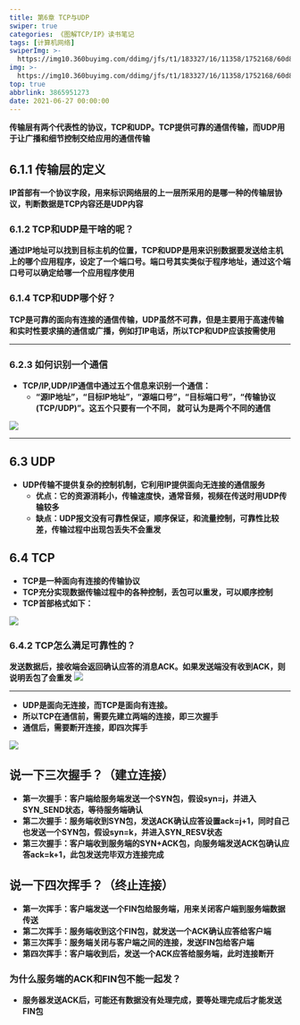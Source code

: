 ```yaml
---
title: 第6章 TCP与UDP
swiper: true
categories: 《图解TCP/IP》读书笔记
tags: [计算机网络]
swiperImg: >-
  https://img10.360buyimg.com/ddimg/jfs/t1/183327/16/11358/1752168/60d81444E714988dd/905dd7255bdfd574.jpg
img: >-
  https://img10.360buyimg.com/ddimg/jfs/t1/183327/16/11358/1752168/60d81444E714988dd/905dd7255bdfd574.jpg
top: true
abbrlink: 3865951273
date: 2021-06-27 00:00:00
---
```



**传输层有两个代表性的协议，TCP和UDP。TCP提供可靠的通信传输，而UDP用于让广播和细节控制交给应用的通信传输**
## 6.1.1 传输层的定义
**IP首部有一个协议字段，用来标识网络层的上一层所采用的是哪一种的传输层协议，判断数据是TCP内容还是UDP内容**
### 6.1.2 TCP和UDP是干啥的呢？
**通过IP地址可以找到目标主机的位置，TCP和UDP是用来识别数据要发送给主机上的哪个应用程序，设定了一个端口号。端口号其实类似于程序地址，通过这个端口号可以确定给哪一个应用程序使用**
### 6.1.4 TCP和UDP哪个好？
**TCP是可靠的面向有连接的通信传输，UDP虽然不可靠，但是主要用于高速传输和实时性要求搞的通信或广播，例如打IP电话，所以TCP和UDP应该按需使用**

---

### 6.2.3 如何识别一个通信

- **TCP/IP,UDP/IP通信中通过五个信息来识别一个通信：**
   - **“源IP地址”，“目标IP地址”，“源端口号”，“目标端口号”，“传输协议(TCP/UDP)”。这五个只要有一个不同， 就可认为是两个不同的通信**

**![](https://img13.360buyimg.com/ddimg/jfs/t1/196626/29/10182/246739/60d6dc11E792b84c1/cbbfa22ac0896912.jpg)**

---

## 6.3 UDP

- **UDP传输不提供复杂的控制机制，它利用IP提供面向无连接的通信服务**
   - **优点：它的资源消耗小，传输速度快，通常音频，视频在传送时用UDP传输较多**
   - **缺点：UDP报文没有可靠性保证，顺序保证，和流量控制，可靠性比较差，传输过程中出现包丢失不会重发**

## 6.4 TCP

- **TCP是一种面向有连接的传输协议**
- **TCP充分实现数据传输过程中的各种控制，丢包可以重发，可以顺序控制**
- **TCP首部格式如下：**

**![](https://img14.360buyimg.com/ddimg/jfs/t1/112871/16/18291/156082/60d7da51E00164f2f/5a5ed30832180698.jpg)**
### 6.4.2 TCP怎么满足可靠性的？
**发送数据后，接收端会返回确认应答的消息ACK。如果发送端没有收到ACK，则说明丢包了会重发**
![](https://img12.360buyimg.com/ddimg/jfs/t1/191382/11/10403/62582/60d7d42fEb4682d07/74bec6fc7e9524fc.jpg)

---



- **UDP是面向无连接，而TCP是面向有连接。**
- **所以TCP在通信前，需要先建立两端的连接，即三次握手**
- **通信后，需要断开连接，即四次挥手**

**![](https://img12.360buyimg.com/ddimg/jfs/t1/177992/24/11421/88469/60d7e2edE463b6e41/da4baac2f7b299a7.jpg)**
## 说一下三次握手？（建立连接）

- **第一次握手：客户端给服务端发送一个SYN包，假设syn=j，并进入SYN_SEND状态，等待服务端确认**
- **第二次握手：服务端收到SYN包，发送ACK确认应答设置ack=j+1，同时自己也发送一个SYN包，假设syn=k，并进入SYN_RESV状态**
- **第三次握手：客户端收到服务端的SYN+ACK包，向服务端发送ACK包确认应答ack=k+1，此包发送完毕双方连接完成**

## 说一下四次挥手？（终止连接）

- **第一次挥手：客户端发送一个FIN包给服务端，用来关闭客户端到服务端数据传送**
- **第二次挥手：服务端收到这个FIN包，就发送一个ACK确认应答给客户端**
- **第三次挥手：服务端关闭与客户端之间的连接，发送FIN包给客户端**
- **第四次挥手：客户端收到后，发送一个ACK应答给服务端，此时连接断开**

### 为什么服务端的ACK和FIN包不能一起发？

- **服务器发送ACK后，可能还有数据没有处理完成，要等处理完成后才能发送FIN包**
